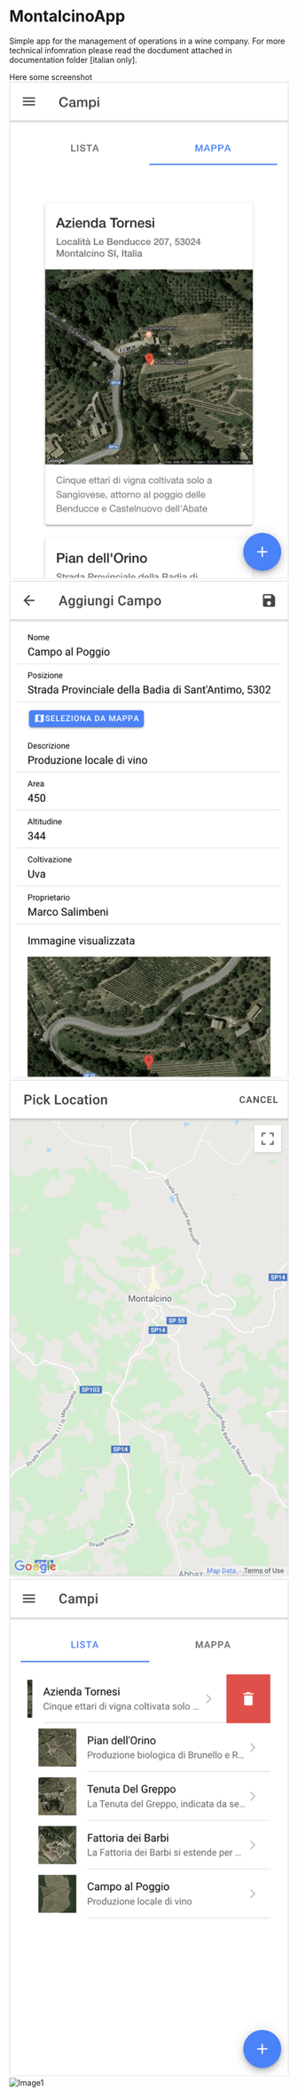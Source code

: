 # MontalcinoApp
Simple app for the management of operations in a wine company.
For more technical infomration please read the docdument attached in documentation folder [italian only].

Here some screenshot
![Image1](./documentation/Screen1.png)
![Image1](./documentation/Screen2.png)
![Image1](./documentation/Screen3.png)
![Image1](./documentation/Screen4.png)
![Image1](./documentation/Screen5.png)
